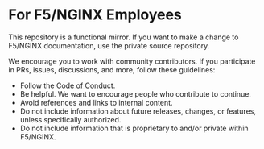 # For F5/NGINX Employees

This repository is a functional mirror. If you want to make a change to F5/NGINX
documentation, use the private source repository.

We encourage you to work with community contributors. If you participate in
PRs, issues, discussions, and more, follow these guidelines:

- Follow the [Code of Conduct](./CODE_OF_CONDUCT.md).
- Be helpful. We want to encourage people who contribute to continue.
- Avoid references and links to internal content. 
- Do not include information about future releases, changes, or features, unless
  specifically authorized.
- Do not include information that is proprietary to and/or private within F5/NGINX.